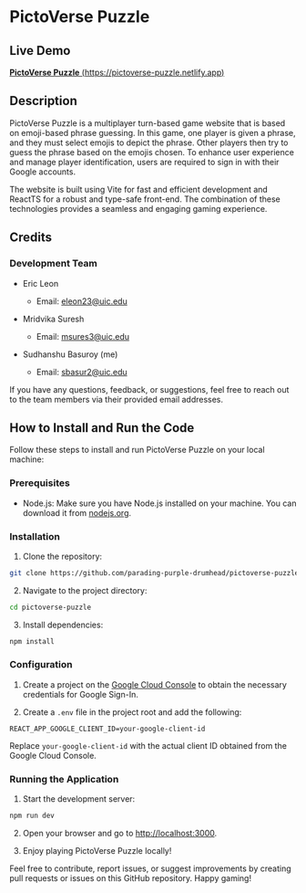 # PictoVerse Puzzle

## Live Demo

[**PictoVerse Puzzle** (https://pictoverse-puzzle.netlify.app)](https://pictoverse-puzzle.netlify.app/)

## Description

PictoVerse Puzzle is a multiplayer turn-based game website that is based on emoji-based phrase guessing. In this game, one player is given a phrase, and they must select emojis to depict the phrase. Other players then try to guess the phrase based on the emojis chosen. To enhance user experience and manage player identification, users are required to sign in with their Google accounts.

The website is built using Vite for fast and efficient development and ReactTS for a robust and type-safe front-end. The combination of these technologies provides a seamless and engaging gaming experience.

## Credits

### Development Team

- Eric Leon
  - Email: eleon23@uic.edu

- Mridvika Suresh
  - Email: msures3@uic.edu

- Sudhanshu Basuroy (me)
  - Email: sbasur2@uic.edu

If you have any questions, feedback, or suggestions, feel free to reach out to the team members via their provided email addresses.

## How to Install and Run the Code

Follow these steps to install and run PictoVerse Puzzle on your local machine:

### Prerequisites

- Node.js: Make sure you have Node.js installed on your machine. You can download it from [nodejs.org](https://nodejs.org/).

### Installation

1. Clone the repository:

```bash
git clone https://github.com/parading-purple-drumhead/pictoverse-puzzle.git
```

2. Navigate to the project directory:

```bash
cd pictoverse-puzzle
```

3. Install dependencies:

```bash
npm install
```

### Configuration

1. Create a project on the [Google Cloud Console](https://console.cloud.google.com/) to obtain the necessary credentials for Google Sign-In.

2. Create a `.env` file in the project root and add the following:

```env
REACT_APP_GOOGLE_CLIENT_ID=your-google-client-id
```

Replace `your-google-client-id` with the actual client ID obtained from the Google Cloud Console.

### Running the Application

1. Start the development server:

```bash
npm run dev
```

2. Open your browser and go to [http://localhost:3000](http://localhost:3000).

3. Enjoy playing PictoVerse Puzzle locally!

Feel free to contribute, report issues, or suggest improvements by creating pull requests or issues on this GitHub repository. Happy gaming!
